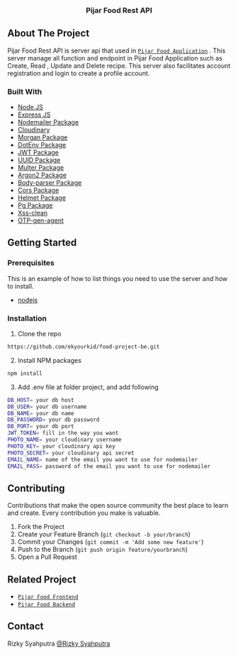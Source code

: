 <br />
<p align="center">

<h3 align="center">Pijar Food Rest API</h3>

</a>

## About The Project

Pijar Food Rest API is server api that used in [`Pijar Food Application`](https://pijar-food.vercel.app) . This server manage all function and endpoint in Pijar Food Application such as Create, Read , Update and Delete recipe. This server also facilitates account registration and login to create a profile account.

### Built With

-   [Node JS](https://nodejs.org/en/docs/)
-   [Express JS](https://expressjs.com/)
-   [Nodemailer Package](https://www.npmjs.com/package/nodemailer)
-   [Cloudinary](https://cloudinary.com/)
-   [Morgan Package](https://www.npmjs.com/package/morgan)
-   [DotEnv Package](https://www.npmjs.com/package/dotenv)
-   [JWT Package](https://www.npmjs.com/package/jsonwebtoken)
-   [UUID Package](https://www.npmjs.com/package/uuid)
-   [Multer Package](https://www.npmjs.com/package/multer)
-   [Argon2 Package](https://www.npmjs.com/package/argon2)
-   [Body-parser Package](https://www.npmjs.com/package/body-parser)
-   [Cors Package](https://www.npmjs.com/package/cors)
-   [Helmet Package](https://www.npmjs.com/package/helmet)
-   [Pg Package](https://www.npmjs.com/package/pg)
-   [Xss-clean](https://www.npmjs.com/package/xss-clean)
-   [OTP-gen-agent](https://www.npmjs.com/package/otp-gen-agent)

<!-- GETTING STARTED -->

## Getting Started

### Prerequisites

This is an example of how to list things you need to use the server and how to install.

-   [nodejs](https://nodejs.org/en/download/)

### Installation

1. Clone the repo

```sh
https://github.com/ekyourkid/food-project-be.git
```

2. Install NPM packages

```sh
npm install
```

3. Add .env file at folder project, and add following

```sh
DB_HOST= your db host
DB_USER= your db username
DB_NAME= your db name
DB_PASSWORD= your db password
DB_PORT= your db port
JWT_TOKEN= fill in the way you want
PHOTO_NAME= your cloudinary username
PHOTO_KEY= your cloudinary api key
PHOTO_SECRET= your cloudinary api secret
EMAIL_NAME= name of the email you want to use for nodemailer
EMAIL_PASS= password of the email you want to use for nodemailer
```

<!-- CONTRIBUTING -->

## Contributing

Contributions that make the open source community the best place to learn and create. Every contribution you make is valuable.

1. Fork the Project
2. Create your Feature Branch (`git checkout -b your/branch`)
3. Commit your Changes (`git commit -m 'Add some new feature'`)
4. Push to the Branch (`git push origin feature/yourbranch`)
5. Open a Pull Request

<!-- RELATED PROJECT -->

## Related Project

-   [`Pijar Food Frontend`](https://food-recipe-one-psi.vercel.app/)
-   [`Pijar Food Backend`](https://recipe-be.vercel.app/)

<!-- CONTACT -->

## Contact

Rizky Syahputra [@Rizky Syahputra](https://github.com/ekyourkid)
